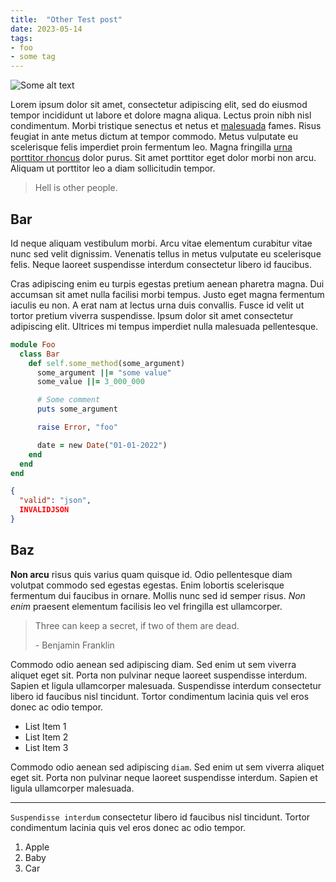 ```yaml
---
title:  "Other Test post"
date: 2023-05-14
tags:
- foo
- some tag
---
```


![Some alt text](https://placehold.co/950x400)

Lorem ipsum dolor sit amet, consectetur adipiscing elit, sed do eiusmod tempor incididunt ut labore et dolore magna aliqua. Lectus proin nibh nisl condimentum. Morbi tristique senectus et netus et [malesuada](https://www.google.com) fames. Risus feugiat in ante metus dictum at tempor commodo. Metus vulputate eu scelerisque felis imperdiet proin fermentum leo. Magna fringilla [urna porttitor rhoncus](#) dolor purus. Sit amet porttitor eget dolor morbi non arcu. Aliquam ut porttitor leo a diam sollicitudin tempor.

> Hell is other people.

## Bar

Id neque aliquam vestibulum morbi. Arcu vitae elementum curabitur vitae nunc sed velit dignissim. Venenatis tellus in metus vulputate eu scelerisque felis. Neque laoreet suspendisse interdum consectetur libero id faucibus.

Cras adipiscing enim eu turpis egestas pretium aenean pharetra magna. Dui accumsan sit amet nulla facilisi morbi tempus. Justo eget magna fermentum iaculis eu non. A erat nam at lectus urna duis convallis. Fusce id velit ut tortor pretium viverra suspendisse. Ipsum dolor sit amet consectetur adipiscing elit. Ultrices mi tempus imperdiet nulla malesuada pellentesque.

```ruby
module Foo
  class Bar
    def self.some_method(some_argument)
      some_argument ||= "some value"
      some_value ||= 3_000_000

      # Some comment
      puts some_argument

      raise Error, "foo"

      date = new Date("01-01-2022")
    end
  end
end
```

```json
{
  "valid": "json",
  INVALIDJSON
}
```

## Baz

**Non arcu** risus quis varius quam quisque id. Odio pellentesque diam volutpat commodo sed egestas egestas. Enim lobortis scelerisque fermentum dui faucibus in ornare. Mollis nunc sed id semper risus. _Non enim_ praesent elementum facilisis leo vel fringilla est ullamcorper.

> Three can keep a secret, if two of them are dead.
>
> \- Benjamin Franklin

Commodo odio aenean sed adipiscing diam. Sed enim ut sem viverra aliquet eget sit. Porta non pulvinar neque laoreet suspendisse interdum. Sapien et ligula ullamcorper malesuada. Suspendisse interdum consectetur libero id faucibus nisl tincidunt. Tortor condimentum lacinia quis vel eros donec ac odio tempor.

- List Item 1
- List Item 2
- List Item 3

Commodo odio aenean sed adipiscing `diam`. Sed enim ut sem viverra aliquet eget sit. Porta non pulvinar neque laoreet suspendisse interdum. Sapien et ligula ullamcorper malesuada.

---

`Suspendisse interdum` consectetur libero id faucibus nisl tincidunt. Tortor condimentum lacinia quis vel eros donec ac odio tempor.

1. Apple
2. Baby
3. Car
